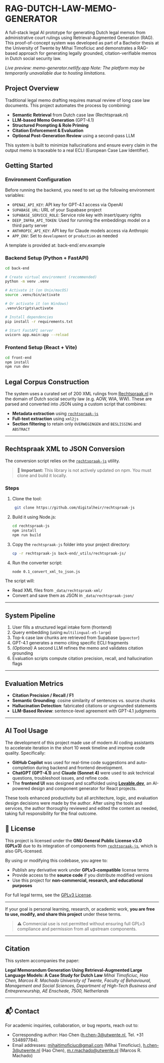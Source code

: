 # RAG-DUTCH-LAW-MEMO-GENERATOR

A full-stack legal AI prototype for generating Dutch legal memos from administrative court rulings using Retrieval-Augmented Generation (RAG). This proof-of-concept system was developed as part of a Bachelor thesis at the University of Twente by Mihai Timoficiuc and demonstrates a RAG-based approach for generating legally grounded, citation-verifiable memos in Dutch social security law.

*Live preview: memo-generator.netlify.app*
*Note: The platform may be temporarily unavailable due to hosting limitations.*

## Project Overview

Traditional legal memo drafting requires manual review of long case law documents. This project automates the process by combining:

- **Semantic Retrieval** from Dutch case law (Rechtspraak.nl)
- **LLM-based Memo Generation** (GPT-4.1)
- **Structured Prompting & Role Priming**
- **Citation Enforcement & Evaluation**
- **Optional Post-Generation Review** using a second-pass LLM

This system is built to minimize hallucinations and ensure every claim in the output memo is traceable to a real ECLI (European Case Law Identifier).

## Getting Started

### Environment Configuration

Before running the backend, you need to set up the following environment variables:

- `OPENAI_API_KEY`: API key for GPT-4.1 access via OpenAI
- `SUPABASE_URL`: URL of your Supabase project
- `SUPABASE_SERVICE_ROLE`: Service role key with insert/query rights
- `DEEP_INFRA_API_TOKEN`: Used for running the embeddings model on a third party server 
- `ANTHROPIC_API_KEY`: API key for Claude models access via Anthropic
- `APP_ENV`: Set to `development` or `production` as needed

A template is provided at: back-end/.env.example

### Backend Setup (Python + FastAPI)

```bash
cd back-end

# Create virtual environment (recommended)
python -m venv .venv

# Activate it (on Unix/macOS)
source .venv/bin/activate

# Or activate it (on Windows)
.venv\Scripts\activate

# Install dependencies
pip install -r requirements.txt

# Start FastAPI server
uvicorn app.main:app --reload
````

### Frontend Setup (React + Vite)

```bash
cd front-end
npm install
npm run dev
```

## Legal Corpus Construction

The system uses a curated set of 200 XML rulings from [Rechtspraak.nl](https://www.rechtspraak.nl/) in the domain of Dutch social security law (e.g. AOW, WIA, WW). These are parsed and converted into JSON using a custom script that combines:

- **Metadata extraction** using [`rechtspraak-js`](https://github.com/digitalheir/rechtspraak-js)
- **Full-text extraction** using `xml2js`
- **Section filtering** to retain only `OVERWEGINGEN` and `BESLISSING` and `ABSTRACT`

---

## Rechtspraak XML to JSON Conversion

The conversion script relies on the [`rechtspraak-js`](https://github.com/digitalheir/rechtspraak-js) utility.

> 📌 **Important:** This library is not actively updated on npm. You must clone and build it locally.

### Steps

1. Clone the tool:
   ```bash
    git clone https://github.com/digitalheir/rechtspraak-js
    ```

2. Build it using Node.js:

   ```bash
   cd rechtspraak-js
   npm install
   npm run build
   ```

3. Copy the `rechtspraak-js` folder into your project directory:

   ```bash
   cp -r rechtspraak-js back-end/_utils/rechtspraak-js/
   ```

4. Run the converter script:

   ```bash
   node 0.1_convert_xml_to_json.js
   ```

The script will:

* Read XML files from `_data/rechtspraak-xml/`
* Convert and save them as JSON in `_data/rechtspraak-json/`

---

## System Pipeline

1. User fills a structured legal intake form (frontend)
2. Query embedding (using `multilingual-e5-large`)
3. Top-k case law chunks are retrieved from Supabase (`pgvector`)
4. GPT-4.1 generates a memo citing specific ECLI fragments
5. *(Optional)* A second LLM refines the memo and validates citation grounding
6. Evaluation scripts compute citation precision, recall, and hallucination flags

---

## Evaluation Metrics

* **Citation Precision / Recall / F1**
* **Semantic Grounding**: cosine similarity of sentences vs. source chunks
* **Hallucination Detection**: fabricated citations or ungrounded statements
* **LLM-Based Review**: sentence-level agreement with GPT-4.1 judgments

---

## AI Tool Usage

The development of this project made use of modern AI coding assistants to accelerate iteration in the short 10 week timeline and improve code quality. Specifically:

- **GitHub Copilot** was used for real-time code suggestions and auto-completion during backend and frontend development.
- **ChatGPT (GPT-4.1)** and **Claude (Sonnet 4)** were used to ask technical questions, troubleshoot issues, and refine code.
- The **frontend UI** was designed and scaffolded using [**Lovable.dev**](https://lovable.dev/), an AI-powered design and component generator for React projects.

These tools enhanced productivity but all architecture, logic, and evaluation design decisions were made by the author. After using the tools and services, the author thoroughly reviewed and edited the content as needed, taking full responsibility for the final outcome.

## 📄 License

This project is licensed under the **GNU General Public License v3.0 (GPLv3)** due to its integration of components from [`rechtspraak-js`](https://github.com/digitalheir/rechtspraak-js), which is also GPL-licensed.

By using or modifying this codebase, you agree to:

- Publish any derivative work under **GPLv3-compatible** license terms
- Provide access to the **source code** if you distribute modified versions
- Use this project for **non-commercial, research, and educational purposes**

For full legal terms, see the [GPLv3 License](https://www.gnu.org/licenses/gpl-3.0.en.html).

---

If your goal is personal learning, research, or academic work, **you are free to use, modify, and share this project** under these terms.

> ⚠️ Commercial use is not permitted without ensuring full GPLv3 compliance and permission from all upstream components.

---

## Citation

This system accompanies the paper:

**Legal Memorandum Generation Using Retrieval-Augmented Large
Language Models: A Case Study for Dutch Law**
*Mihai Timoficiuc, Hao Chen, Marcos R. Machado*
*University of Twente, Faculty of Behavioural, Management and Social Sciences, Department of High-Tech Business and
Entrepreneurship, AE Enschede, 7500, Netherlands*

---

## 📬 Contact

For academic inquiries, collaboration, or bug reports, reach out to:

* Corresponding author: Hao Chen (h.chen-3@utwente.nl, Tel. +31 534897784).
* Email addresses: mihaitimoficiuc@gmail.com (Mihai Timoficiuc), h.chen-3@utwente.nl (Hao Chen),
m.r.machado@utwente.nl (Marcos R. Machado)



